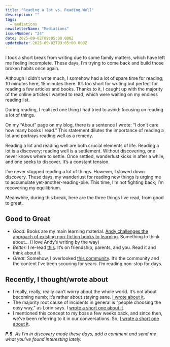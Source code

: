 ```yaml
---
title: "Reading a lot vs. Reading Well"
description: ""
tags:
  - mediations
newsletterName: "Mediations"
issueNumber: "24"
date: 2025-09-02T09:05:00.000Z
updateDate: 2025-09-02T09:05:00.000Z
---
```



I took a short break from writing due to some family matters, which have left me feeling incomplete. These days, I’m trying to come back and build those broken habits once again.

Although I didn't write much, I somehow had a lot of spare time for reading; 10 minutes here, 15 minutes there. It’s too short for writing but perfect for reading a few articles and books. Thanks to it, I caught up with the majority of the online articles I wanted to read, which were waiting on my endless reading list.

During reading, I realized one thing I had tried to avoid: focusing on reading a lot of things.

On my “About” page on my blog, there is a sentence I wrote: “I don’t care how many books I read.” This statement dilutes the importance of reading a lot and portrays reading well as a remedy.

Reading a lot and reading well are both crucial elements of life. Reading a lot is a discovery; reading well is a settlement. Without discovering, one never knows where to settle. Once settled, wanderlust kicks in after a while, and one seeks to discover. It’s a constant tension.

I’ve never stopped reading a lot of things. However, I slowed down discovery. These days, my wanderlust for reading new things is urging me to accumulate yet-another-reading-pile. This time, I’m not fighting back; I’m recovering my equilibrium.

Meanwhile, during this break, here are the three things I’ve read, from good to great.

## Good to Great

- _Good:_ Books are my main learning material. [Andy challenges the approach of existing non-fiction books to learning](https://andymatuschak.org/books/). Something to think about… (I love Andy’s writing by the way)
- _Better:_ I re-read [this](https://annehelen.substack.com/p/did-your-parents-have-friends). It’s on friendship, parents, and you. Read it and think about it.
- _Great:_ Somehow, I overlooked [this community](https://www.lesswrong.com). It’s the community and the content I’ve been scouring for years. I’m reading non-stop for days.

## Recently, I thought/wrote about

- I really, really, really can’t worry about the whole world. It’s not about becoming numb; it’s rather about staying sane. [I wrote about it](/i-cant-worry-about-the-whole-world/).
- The majority root cause of incidents in general is “people choosing the easy way,” as Lorin says. I [wrote a short one about it](/the-root-cause-of-all-incidents/).
- I mentioned this concept to my boss a few weeks back, and since then, we’ve been referring to it in our conversations. So, [I wrote a short one about it](/the-invisible-gun/).

_**P.S.** As I’m in discovery mode these days, add a comment and send me what you've found interesting lately._
